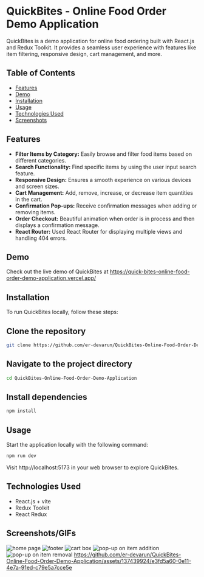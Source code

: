# QuickBites - Online Food Order Demo Application

QuickBites is a demo application for online food ordering built with React.js and Redux Toolkit. It provides a seamless user experience with features like item filtering, responsive design, cart management, and more.

## Table of Contents
- [Features](#features)
- [Demo](#demo)
- [Installation](#installation)
- [Usage](#usage)
- [Technologies Used](#technologies-used)
- [Screenshots](#screenshots)

## Features

- **Filter Items by Category:** Easily browse and filter food items based on different categories.
- **Search Functionality:** Find specific items by using the user input search feature.
- **Responsive Design:** Ensures a smooth experience on various devices and screen sizes.
- **Cart Management:** Add, remove, increase, or decrease item quantities in the cart.
- **Confirmation Pop-ups:** Receive confirmation messages when adding or removing items.
- **Order Checkout:** Beautiful animation when order is in process and then displays a confirmation message.
- **React Router:** Used React Router for displaying multiple views and handling 404 errors.

## Demo
Check out the live demo of QuickBites at https://quick-bites-online-food-order-demo-application.vercel.app/

## Installation
To run QuickBites locally, follow these steps:

## Clone the repository
```bash
git clone https://github.com/er-devarun/QuickBites-Online-Food-Order-Demo-Application.git
```
## Navigate to the project directory

```bash
cd QuickBites-Online-Food-Order-Demo-Application
```

## Install dependencies
```bash
npm install
```

## Usage
Start the application locally with the following command:
```bash
npm run dev
```
Visit http://localhost:5173 in your web browser to explore QuickBites.

## Technologies Used
- React.js + vite
- Redux Toolkit
- React Redux

## Screenshots/GIFs
![home page](https://github.com/er-devarun/QuickBites-Online-Food-Order-Demo-Application/assets/137439924/3fe6190e-1ed1-4dd6-91fe-03bb1ace060d)
![footer](https://github.com/er-devarun/QuickBites-Online-Food-Order-Demo-Application/assets/137439924/f39b361b-5923-4b6e-85df-4db845b72bb0)
![cart box](https://github.com/er-devarun/QuickBites-Online-Food-Order-Demo-Application/assets/137439924/8d3aa064-9ab1-4e1e-ba10-f1d698acb3f0)
![pop-up on item addition](https://github.com/er-devarun/QuickBites-Online-Food-Order-Demo-Application/assets/137439924/5120dfea-5389-405a-8a8b-2019f96b255d)
![pop-up on item removal](https://github.com/er-devarun/QuickBites-Online-Food-Order-Demo-Application/assets/137439924/91d785d2-50a9-4641-93ee-297e4ddc1953)
https://github.com/er-devarun/QuickBites-Online-Food-Order-Demo-Application/assets/137439924/e3fd5a60-0e11-4e7a-91ed-c79e5a7cce5e

